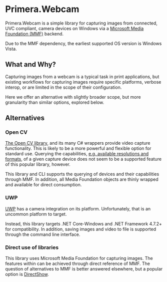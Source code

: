 # Primera.Webcam

Primera.Webcam is a simple library for capturing images from connected, UVC compliant, camera devices on Windows via a [Microsoft Media Foundation (MMF)](https://learn.microsoft.com/en-us/windows/win32/medfound/microsoft-media-foundation-sdk) backend.

Due to the MMF dependency, the earliest supported OS version is Windows Vista.

## What and Why?

Capturing images from a webcam is a typical task in print applications, but existing workflows for capturing images require specific platforms, verbose interop, or are limited in the scope of their configuration.

Here we offer an alternative with slightly broader scope, but more granularity than similar options, explored below.

## Alternatives

### Open CV

[The Open CV library](https://docs.opencv.org/3.4/d0/da7/videoio_overview.html), and its many C# wrappers provide video capture functionality. This is likely to be a more powerful and flexible option for standard use.
Querying the capabilities, [e.g. available resolutions and formats](https://forum.opencv.org/t/how-get-all-resolution-of-a-webcam/6299/7), of a given capture device does not seem to be a supported feature of this popular library, however.

This library and CLI supports the querying of devices and their capabilities through MMF. In addition, all Media Foundation objects are thinly wrapped and available for direct consumption.

### UWP

[UWP](https://learn.microsoft.com/en-us/windows/uwp/audio-video-camera/camera) has a camera integration on its platform. Unfortunately, that is an uncommon platform to target.

Instead, this library targets .NET Core-Windows and .NET Framework 4.7.2+ for compatibility. In addition, saving images and video to file is supported through the command line interface.

### Direct use of libraries

This library uses Microsoft Media Foundation for capturing images. The features within can be achieved through direct reference of MMF. The question of alternatives to MMF is better answered elsewhere, but a popular option is [DirectShow](https://learn.microsoft.com/en-us/windows/win32/directshow/directshow).
